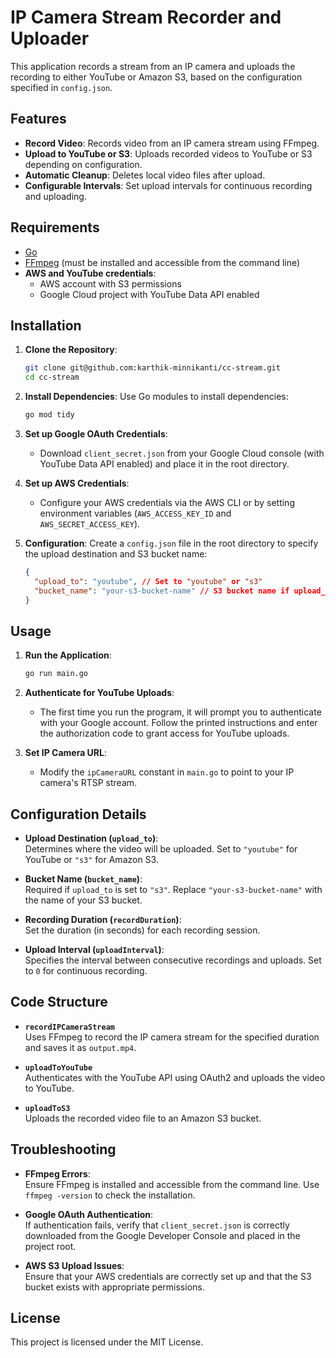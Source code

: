 
# IP Camera Stream Recorder and Uploader

This application records a stream from an IP camera and uploads the recording to either YouTube or Amazon S3, based on the configuration specified in `config.json`.

## Features

- **Record Video**: Records video from an IP camera stream using FFmpeg.
- **Upload to YouTube or S3**: Uploads recorded videos to YouTube or S3 depending on configuration.
- **Automatic Cleanup**: Deletes local video files after upload.
- **Configurable Intervals**: Set upload intervals for continuous recording and uploading.

## Requirements

- [Go](https://golang.org/doc/install)
- [FFmpeg](https://ffmpeg.org/download.html) (must be installed and accessible from the command line)
- **AWS and YouTube credentials**:
  - AWS account with S3 permissions
  - Google Cloud project with YouTube Data API enabled

## Installation

1. **Clone the Repository**:
   ```bash
   git clone git@github.com:karthik-minnikanti/cc-stream.git
   cd cc-stream
   ```

2. **Install Dependencies**:
   Use Go modules to install dependencies:
   ```bash
   go mod tidy
   ```

3. **Set up Google OAuth Credentials**:
   - Download `client_secret.json` from your Google Cloud console (with YouTube Data API enabled) and place it in the root directory.

4. **Set up AWS Credentials**:
   - Configure your AWS credentials via the AWS CLI or by setting environment variables (`AWS_ACCESS_KEY_ID` and `AWS_SECRET_ACCESS_KEY`).

5. **Configuration**:
   Create a `config.json` file in the root directory to specify the upload destination and S3 bucket name:
   ```json
   {
     "upload_to": "youtube", // Set to "youtube" or "s3"
     "bucket_name": "your-s3-bucket-name" // S3 bucket name if upload_to is set to "s3"
   }
   ```

## Usage

1. **Run the Application**:
   ```bash
   go run main.go
   ```

2. **Authenticate for YouTube Uploads**:
   - The first time you run the program, it will prompt you to authenticate with your Google account. Follow the printed instructions and enter the authorization code to grant access for YouTube uploads.

3. **Set IP Camera URL**:
   - Modify the `ipCameraURL` constant in `main.go` to point to your IP camera's RTSP stream.

## Configuration Details

- **Upload Destination (`upload_to`)**:  
  Determines where the video will be uploaded. Set to `"youtube"` for YouTube or `"s3"` for Amazon S3.

- **Bucket Name (`bucket_name`)**:  
  Required if `upload_to` is set to `"s3"`. Replace `"your-s3-bucket-name"` with the name of your S3 bucket.

- **Recording Duration (`recordDuration`)**:  
  Set the duration (in seconds) for each recording session.

- **Upload Interval (`uploadInterval`)**:  
  Specifies the interval between consecutive recordings and uploads. Set to `0` for continuous recording.

## Code Structure

- **`recordIPCameraStream`**  
  Uses FFmpeg to record the IP camera stream for the specified duration and saves it as `output.mp4`.

- **`uploadToYouTube`**  
  Authenticates with the YouTube API using OAuth2 and uploads the video to YouTube.

- **`uploadToS3`**  
  Uploads the recorded video file to an Amazon S3 bucket.

## Troubleshooting

- **FFmpeg Errors**:  
  Ensure FFmpeg is installed and accessible from the command line. Use `ffmpeg -version` to check the installation.

- **Google OAuth Authentication**:  
  If authentication fails, verify that `client_secret.json` is correctly downloaded from the Google Developer Console and placed in the project root.

- **AWS S3 Upload Issues**:  
  Ensure that your AWS credentials are correctly set up and that the S3 bucket exists with appropriate permissions.

## License

This project is licensed under the MIT License.